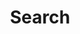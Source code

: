 ---
title: "Search"
layout: "search"
placeholder: Search site ...
comments: false
disableShare: true
---